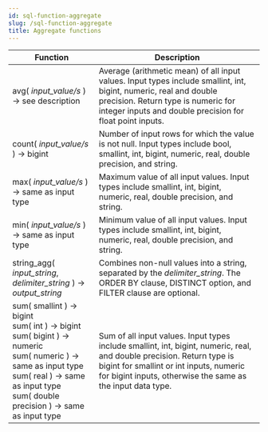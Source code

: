 ```yaml
---
id: sql-function-aggregate
slug: /sql-function-aggregate
title: Aggregate functions
---
```



|Function|Description|
|---|---|
|avg( *input_value/s* ) → see description| Average (arithmetic mean) of all input values. Input types include smallint, int, bigint, numeric, real and double precision. Return type is numeric for integer inputs and double precision for float point inputs.|
|count( *input_value/s* ) → bigint|Number of input rows for which the value is not null. Input types include bool, smallint, int, bigint, numeric, real, double precision, and string.|
|max( *input_value/s* ) → same as input type|Maximum value of all input values. Input types include smallint, int, bigint, numeric, real, double precision, and string.|
|min( *input_value/s* ) → same as input type|Minimum value of all input values. Input types include smallint, int, bigint, numeric, real, double precision, and string.|
|string_agg( *input_string*, *delimiter_string* ) → *output_string*|Combines non-null values into a string, separated by the *delimiter_string*. The ORDER BY clause, DISTINCT option, and FILTER clause are optional.|
|sum( smallint ) → bigint <br /> sum( int ) → bigint <br /> sum( bigint ) → numeric <br /> sum( numeric ) → same as input type <br /> sum( real ) → same as input type <br /> sum( double precision ) → same as input type|Sum of all input values. Input types include smallint, int, bigint, numeric, real, and double precision. Return type is bigint for smallint  or int inputs, numeric for bigint inputs, otherwise the same as the input data type.|
